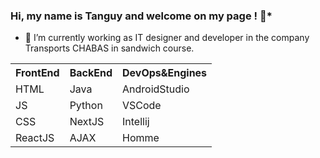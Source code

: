 ### Hi, my name is Tanguy and welcome on my page ! 👋*

- 🔭 I’m currently working as IT designer and developer in the company Transports CHABAS in sandwich course.

<table width="33%">
        <tr>
            <th>FrontEnd</th>
            <th>BackEnd</th>
            <th>DevOps&Engines</th>
        </tr>
        <tr>
            <td>HTML</td>
            <td>Java</td>
            <td>AndroidStudio</td>
        </tr>
        <tr>
            <td>JS</td>
            <td>Python</td>
            <td>VSCode</td>
        </tr>
        <tr>
            <td>CSS</td>
            <td>NextJS</td>
            <td>Intellij</td>
        </tr>
        <tr>
            <td>ReactJS</td>
            <td>AJAX</td>
            <td>Homme</td>
        </tr>
    </table>

<!--
**txngUI/txngUI** is a ✨ _special_ ✨ repository because its `README.md` (this file) appears on your GitHub profile.

Here are some ideas to get you started:


- 🌱 I’m currently learning ...
- 👯 I’m looking to collaborate on ...
- 🤔 I’m looking for help with ...
- 💬 Ask me about ...
- 📫 How to reach me: ...
- 😄 Pronouns: ...
- ⚡ Fun fact: ...
-->
